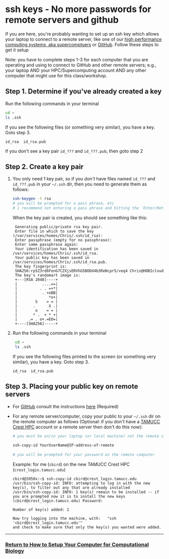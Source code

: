 # ssh keys - No more passwords for remote servers and github

If you are here, you're probably wanting to set up an ssh key which allows your laptop to connect to a remote server, like one of our [high performance computing systems, aka supercomptuers](https://hpc.tamucc.edu/) or [GitHub](https://github.com). Follow these steps to get it setup

Note: you have to complete steps 1-3 for each computer that you are operating and using to connect to GitHub and other remote servers; e.g., your laptop AND your HPC/Supercomputing account AND any other computer that might use for this class/workshop.

## Step 1. Determine if you've already created a key
    
Run the following commands in your terminal

   ```bash
   cd ~
   ls .ssh
   ```
    
If you see the following files (or something very similar), you have a key. Goto step 3.

   ```
   id_rsa  id_rsa.pub
   ```
    
If you don't see a key pair `id_???` and `id_???.pub`, then goto step 2
 
## Step 2. Create a key pair
    
1. You only need 1 key pair, so if you *don't* have files named `id_???` and `id_???.pub` in your `~/.ssh` dir, then you need to generate them as follows:
    
   ```bash
   ssh-keygen -t rsa
   # you will be prompted for a pass phrase, etc
   # i recommend not entering a pass phrase and hitting the `Enter/Return` key at each prompt
   ```
    
   When the key pair is created, you should see something like this:
    
   ```
    Generating public/private rsa key pair.
    Enter file in which to save the key (/var/services/homes/Chris/.ssh/id_rsa): 
    Enter passphrase (empty for no passphrase): 
    Enter same passphrase again: 
    Your identification has been saved in /var/services/homes/Chris/.ssh/id_rsa.
    Your public key has been saved in /var/services/homes/Chris/.ssh/id_rsa.pub.
    The key fingerprint is:
    SHA256:rp5Z3rd6FenG7CZXjsERVhG5BODd4b3ReNcpr5/veq4 Chris@HOBIcloud
    The key's randomart image is:
    +---[RSA 2048]----+
    |           ....==|
    |          . . =+*|
    |           . +oBB|
    |              *o+|
    |        S    = = |
    |       .      X .|
    |        o    = = |
    |       * .  + * +|
    |     .= . o+.=EO=|
    +----[SHA256]-----+

   ```
    
2. Run the following commands in your terminal
    
   ```bash
    cd ~
    ls .ssh
    ```
    
   If you see the following files printed to the screen (or something very similar), you have a key. Goto step 3.

   ```
   id_rsa  id_rsa.pub
   ```

## Step 3.  Placing your public key on remote servers
    
* For [GitHub](https://github.com) consult the instructions [here](https://docs.github.com/en/authentication/connecting-to-github-with-ssh/adding-a-new-ssh-key-to-your-github-account#adding-a-new-ssh-key-to-your-account) (Required)
    
* For any remote server/computer, copy your public to your `~/.ssh` dir on the remote computer as follows (Optional: if you don't have a [TAMUCC Crest HPC](https://www.tamucc.edu/engineering/departments/computer-science/high-performance-computing/index.php) account or a remote server then don't do this now):
    
   ```bash
   # you must be on/in your laptop (or local machine) not the remote server when you run this command
    
   ssh-copy-id YourUserName@IP-address-of-remote
    
   # you will be prompted for your password on the remote computer
   ```
        
   Example: for me (`cbird`) on the new TAMUCC Crest HPC (`crest_login.tamucc.edu`)
        
   ```
   cbird@3950x:~$ ssh-copy-id cbird@crest_login.tamucc.edu
   /usr/bin/ssh-copy-id: INFO: attempting to log in with the new key(s), to filter out any that are already installed
   /usr/bin/ssh-copy-id: INFO: 1 key(s) remain to be installed -- if you are prompted now it is to install the new keys
   (cbird@crest_login.tamucc.edu) Password: 

   Number of key(s) added: 1

   Now try logging into the machine, with:   "ssh 'cbird@crest_login.tamucc.edu'"
   and check to make sure that only the key(s) you wanted were added.

   ```

---

### [Return to How to Setup Your Computer for Computational Biology](https://github.com/tamucc-comp-bio/how_to/blob/main/howto_setup_computer.md)
